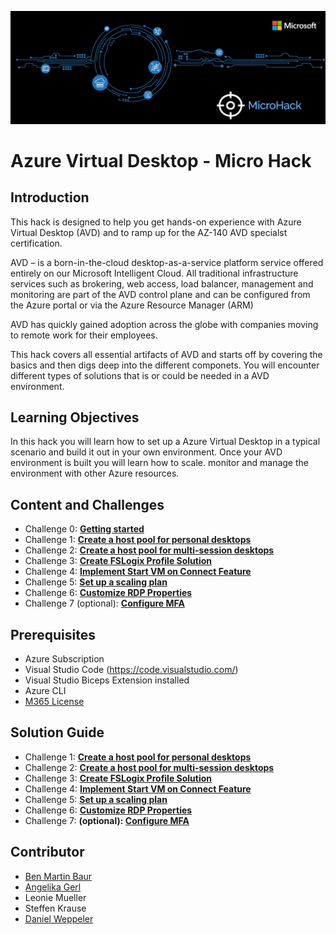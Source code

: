 ![image](Images/MicroHack_Logo_1.png)

# Azure Virtual Desktop - Micro Hack

## Introduction

This hack is designed to help you get hands-on experience with Azure Virtual Desktop (AVD) and to ramp up for the AZ-140 AVD specialst certification. 

AVD – is a born-in-the-cloud desktop-as-a-service platform service offered entirely on our Microsoft Intelligent Cloud. 
All traditional infrastructure services such as brokering, web access, load balancer, management and monitoring are part of the AVD control plane and can be configured from the Azure portal or via the Azure Resource Manager (ARM)

AVD has quickly gained adoption across the globe with companies moving to remote work for their employees. 

This hack covers all essential artifacts of AVD and starts off by covering the basics and then digs deep into the different componets. You will encounter different types of solutions that is or could be needed in a AVD environment. 

## Learning Objectives

In this hack you will learn how to set up a Azure Virtual Desktop in a typical scenario and build it out in your own environment. Once your AVD environment is built you will learn how to scale. monitor and manage the environment with other Azure resources. 

## Content and Challenges

- Challenge 0: **[Getting started](Challenges/00-Pre-Reqs.md)**
- Challenge 1: **[Create a host pool for personal desktops](Challenges/01-Personal-Hostpools.md)**
- Challenge 2: **[Create a host pool for multi-session desktops](Challenges/02-multi-session-Hostpools.md)**
- Challenge 3: **[Create FSLogix Profile Solution](Challenges/03-Implement-FSLogix-Profile-Solution.md)**
- Challenge 4: **[Implement Start VM on Connect Feature](Challenges/04-start-VM-on-connect.md)**
- Challenge 5: **[Set up a scaling plan](Challenges/05-scaling-plan.md)**
- Challenge 6: **[Customize RDP Properties](Challenges/06-RDP-properties.md)**
- Challenge 7 (optional): **[Configure MFA](Challenges/07-Configure-MFA.md)**


## Prerequisites

- Azure Subscription
- Visual Studio Code (https://code.visualstudio.com/)
- Visual Studio Biceps Extension installed
- Azure CLI 
- [M365 License](https://docs.microsoft.com/en-us/azure/virtual-desktop/overview#requirements)

## Solution Guide

- Challenge 1: **[Create a host pool for personal desktops](Solutionguide/01-Personal-Hostpools-solution.md)**
- Challenge 2: **[Create a host pool for multi-session desktops](Solutionguide/02-multi-session-Hostpools-solution.md)**
- Challenge 3: **[Create FSLogix Profile Solution](Solutionguide/03-Implement-FSLogix-Profile-Solution.md)**
- Challenge 4: **[Implement Start VM on Connect Feature](Solutionguide/04-start-VM-on-connect-solution.md)**
- Challenge 5: **[Set up a scaling plan](Solutionguide/05-scaling-plan-solution.md)**
- Challenge 6: **[Customize RDP Properties](Solutionguide/06-RDP-properties-solution.md)**
- Challenge 7: **(optional): [Configure MFA](Solutionguide/07-Configure-MFA.md)**

## Contributor
- [Ben Martin Baur](https://www.linkedin.com/in/ben-martin-baur/)
- [Angelika Gerl](https://www.linkedin.com/in/angelika-gerl/)
- Leonie Mueller
- Steffen Krause
- [Daniel Weppeler](https://www.linkedin.com/in/daniel-weppeler/)

